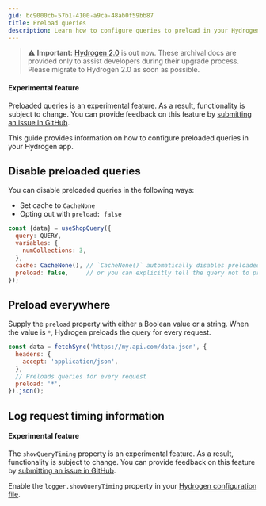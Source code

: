 ```yaml
---
gid: bc9000cb-57b1-4100-a9ca-48ab0f59bb87
title: Preload queries
description: Learn how to configure queries to preload in your Hydrogen app.
---
```


> ⚠️ **Important:** [Hydrogen 2.0](https://hydrogen.shopify.dev) is out now. These archival docs are provided only to assist developers during their upgrade process. Please migrate to Hydrogen 2.0 as soon as possible.


<aside class="note beta">
<h4>Experimental feature</h4>

<p>Preloaded queries is an experimental feature. As a result, functionality is subject to change. You can provide feedback on this feature by <a href="https://github.com/Shopify/hydrogen/issues">submitting an issue in GitHub</a>.</p>

</aside>

This guide provides information on how to configure preloaded queries in your Hydrogen app.

## Disable preloaded queries

You can disable preloaded queries in the following ways:

- Set cache to `CacheNone`
- Opting out with `preload: false`

```js
const {data} = useShopQuery({
  query: QUERY,
  variables: {
    numCollections: 3,
  },
  cache: CacheNone(), // `CacheNone()` automatically disables preloaded queries
  preload: false,     // or you can explicitly tell the query not to preload
});
```



## Preload everywhere

Supply the `preload` property with either a Boolean value or a string. When the value is `*`, Hydrogen preloads the query for every request.

```js
const data = fetchSync('https://my.api.com/data.json', {
  headers: {
    accept: 'application/json',
  },
  // Preloads queries for every request
  preload: '*',
}).json();
```



## Log request timing information

<aside class="note beta">
<h4>Experimental feature</h4>

<p>The <code>showQueryTiming</code> property is an experimental feature. As a result, functionality is subject to change. You can provide feedback on this feature by <a href="https://github.com/Shopify/hydrogen/issues">submitting an issue in GitHub</a>.</p>

</aside>

Enable the `logger.showQueryTiming` property in your [Hydrogen configuration file](/docs/tutorials/configuration#logger).
